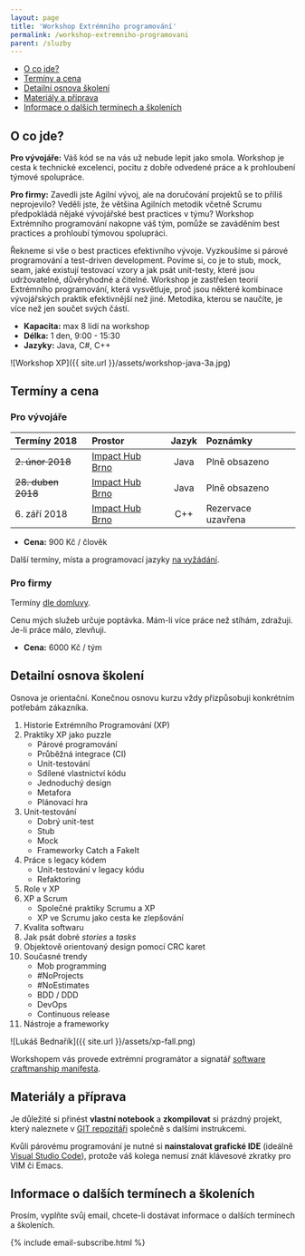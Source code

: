 ```yaml
---
layout: page
title: 'Workshop Extrémního programování'
permalink: /workshop-extremniho-programovani
parent: /sluzby
---
```


- [O co jde?](/workshop-extremniho-programovani#o-co-jde)
- [Termíny a cena](/workshop-extremniho-programovani#termíny-a-cena)
- [Detailní osnova školení](/workshop-extremniho-programovani#detailní-osnova-školení)
- [Materiály a příprava](/workshop-extremniho-programovani#materiály-a-příprava)
- [Informace o dalších termínech a školeních](/workshop-extremniho-programovani#informace-o-dalších-termínech-a-školeních)

## O co jde?

**Pro vývojáře:** 
Váš kód se na vás už nebude lepit jako smola. Workshop je cesta k technické excelenci,
pocitu z dobře odvedené práce a k prohloubení týmové spolupráce.

**Pro firmy:**
Zavedli jste Agilní vývoj, ale na doručování projektů se to příliš neprojevilo?
Veděli jste, že většina Agilních metodik včetně Scrumu předpokládá nějaké vývojářské best practices v týmu?
Workshop Extrémního programování nakopne váš tým, pomůže se zaváděním best practices a prohloubí týmovou spolupráci.

Řekneme si vše o best practices efektivního vývoje.
Vyzkoušíme si párové programování a test-driven development.
Povíme si, co je to stub, mock, seam, jaké existují testovací vzory a jak
psát unit-testy, které jsou udržovatelné, důvěryhodné a čitelné.
Workshop je zastřešen teorií Extrémního programování, která vysvětluje,
proč jsou některé kombinace vývojářských praktik efektivnější než jiné.
Metodika, kterou se naučíte, je více než jen součet svých částí.

- **Kapacita:** max 8 lidí na workshop
- **Délka:** 1 den, 9:00 - 15:30
- **Jazyky:** Java, C#, C++

![Workshop XP]({{ site.url }}/assets/workshop-java-3a.jpg)

## Termíny a cena

### Pro vývojáře

| Termíny 2018             | Prostor                                       | Jazyk | Poznámky      |
|:------------------------ |:--------------------------------------------- |:-----:|:--------------|
| ~~2. únor 2018~~         | [Impact Hub Brno](https://www.hubbrno.cz/en/) | Java  | Plně obsazeno |
| ~~28. duben 2018~~       | [Impact Hub Brno](https://www.hubbrno.cz/en/) | Java  | Plně obsazeno |
| 6. září 2018             | [Impact Hub Brno](https://www.hubbrno.cz/en/) | C++   | Rezervace uzavřena |

- **Cena:** 900 Kč / člověk

Další termíny, místa a programovací jazyky [na vyžádání](/kontakt).

### Pro firmy

Termíny [dle domluvy](/kontakt).

Cenu mých služeb určuje poptávka.
Mám-li více práce než stíhám, zdražuji.
Je-li práce málo, zlevňuji.

- **Cena:** 6000 Kč / tým

## Detailní osnova školení

Osnova je orientační.
Konečnou osnovu kurzu vždy přizpůsobuji konkrétním potřebám zákazníka.

1. Historie Extrémního Programování (XP)
1. Praktiky XP jako puzzle
   - Párové programování
   - Průběžná integrace (CI)
   - Unit-testování
   - Sdílené vlastnictví kódu
   - Jednoduchý design
   - Metafora
   - Plánovací hra
1. Unit-testování
     - Dobrý unit-test
     - Stub
     - Mock
     - Frameworky Catch a FakeIt
1. Práce s legacy kódem
   - Unit-testování v legacy kódu
   - Refaktoring
1. Role v XP
1. XP a Scrum
   - Společné praktiky Scrumu a XP
   - XP ve Scrumu jako cesta ke zlepšování
1. Kvalita softwaru
1. Jak psát dobré *stories* a *tasks*
1. Objektově orientovaný design pomocí CRC karet
1. Současné trendy
   - Mob programming
   - #NoProjects
   - #NoEstimates
   - BDD / DDD
   - DevOps
   - Continuous release
1. Nástroje a frameworky


![Lukáš Bednařík]({{ site.url }}/assets/xp-fall.png)

Workshopem vás provede extrémní programátor a
signatář [software craftmanship manifesta](http://manifesto.softwarecraftsmanship.org).

## Materiály a příprava

Je důležité si přinést **vlastní notebook**
a **zkompilovat** si prázdný projekt, který naleznete v
[GIT repozitáři](https://github.com/sand-dollar/clean-project)
společně s dalšími instrukcemi.

Kvůli párovému programování je nutné si **nainstalovat grafické IDE** (ideálně
[Visual Studio Code](https://code.visualstudio.com/)), protože váš kolega nemusí znát klávesové
zkratky pro VIM či Emacs.

## Informace o dalších termínech a školeních

Prosím, vyplňte svůj email, chcete-li dostávat informace o dalších termínech a školeních.

{% include email-subscribe.html %}

